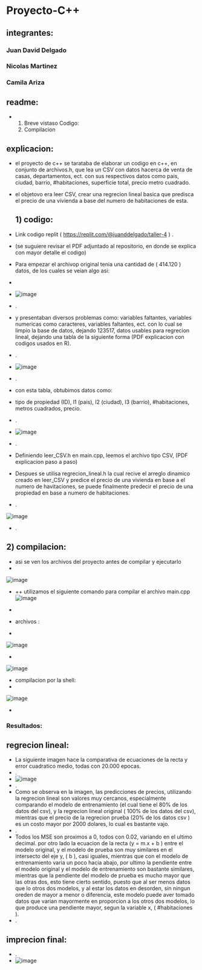# Proyecto-C++

## integrantes:
### Juan David Delgado 
### Nicolas Martinez
### Camila Ariza
## readme:
+ 1) Breve vistaso Codigo:
  2) Compilacion 

## explicacion:
+ el proyecto de c++ se tarataba de elaborar un codigo en c++, en conjunto de archivos.h, que lea un CSV con datos hacerca de venta de casas, departamentos, ect. con sus respectivos datos como pais, ciudad, barrio, #habitaciones, superficie total, precio metro cuadrado.
+ el objetovo era leer CSV, crear una regrecion lineal basica que predisca el precio de una vivienda a base del numero de habitaciones de esta.

  ## 1) codigo:
+ Link codigo replit ( https://replit.com/@juanddelgado/taller-4 ) .
+ (se suguiere revisar el PDF adjuntado al repositorio, en donde se explica con mayor detalle el codigo)
+ Para empezar el archivop original tenia una cantidad de ( 414.120 ) datos, de los cuales se veian algo asi:
+ 
+ ![image](https://github.com/user-attachments/assets/d378da1a-91b8-42fa-b886-23935138d882)
+  .
+  y presentaban diversos problemas como: variables faltantes, variables numericas como caracteres, variables faltantes, ect. con lo cual se limpio la base de datos, dejando 123517, datos usables para regrecion lineal, dejando una tabla de la siguiente forma (PDF explicacion con codigos usados en R).
+ .
+ ![image](https://github.com/user-attachments/assets/4506e4d3-aa80-4bc9-9abf-f428b063a1c1)
+  .
+  con esta tabla, obtubimos datos como:
+  tipo de propiedad (ID), l1 (pais), l2 (ciudad), l3 (barrio), #habitaciones, metros cuadrados, precio.
+  .
+  ![image](https://github.com/user-attachments/assets/8bd0f422-0cb9-4e9b-9b0d-84fa62581d0e)
+  .
+  Definiendo leer_CSV.h en main.cpp, leemos el archivo tipo CSV, (PDF explicacion paso a paso)
+  Despues se utilisa regrecion_lineal.h la cual recive el arreglo dinamico creado en leer_CSV y predice el precio de una vivienda en base a el numero de havitaciones, se puede finalmente predecir el precio de una propiedad en base a numero de habitaciones.
+  .

![image](https://github.com/user-attachments/assets/3b829fac-3e53-4a93-97e2-74e91846b0a8)




+ .

## 2) compilacion:
+ asi se ven los archivos del proyecto antes de compilar y ejecutarlo
+ 
![image](https://github.com/user-attachments/assets/eb8a5492-ac21-4286-bb27-8ef22e73dc13)



+ 
  ++ utilizamos el siguiente comando para compilar el archivo main.cpp
![image](https://github.com/user-attachments/assets/351d44da-fba0-4e20-8c1f-90e392705b5e)
+


+ archivos :
+ 
![image](https://github.com/user-attachments/assets/290e28d2-8fa2-4b41-82a4-2f05b5b72857)

+
![image](https://github.com/user-attachments/assets/4ebf609e-2a13-43a3-a44c-429c661cea5b)

+ compilacion por la shell:
+ 
![image](https://github.com/user-attachments/assets/35bca316-c134-4f3d-8ccd-887a58853239)

+
### Resultados:
## regrecion lineal:

+ La siguiente imagen hace la comparativa de ecuaciones de la recta y error cuadratico medio, todas con 20.000 epocas.
+ .
+ ![image](https://github.com/user-attachments/assets/49172813-f461-4255-9ab9-4f2a0d8fa578)
+ .
+ Como se observa en la imagen, las predicciones de precios, utilizando la regrecion lineal son valores muy cercanos, especialmente comparando el modelo de entrenamiento (el cual tiene el 80% de los datos del csv), y la regrecion lineal original ( 100% de los datos del csv), mientras que el precio de la regrecion prueba (20% de los datos csv ) es un costo mayor por 2000 dolares, lo cual es bastante vajo.
+ .
+ Todos los MSE son proximos a 0, todos con 0.02, variando en el ultimo decimal. por otro lado la ecuacion de la recta (y = m.x + b ) entre el modelo original, y el modelo de prueba son muy similares en el intersecto del eje y, ( b ), casi iguales, mientras que con el modelo de entrenamiento varia un poco hacia abajo, por ultimo la pendiente entre el modelo original y el modelo de entrenamiento son bastante similares, mientras que la pendiente del modelo de prueba es mucho mayor que las otras dos, esto tiene cierto sentido, puesto que al ser menos datos que lo otros dos modelos, y al estar los datos en desorden, sin ningun oreden de mayor a menor o diferencia, este modelo puede aver tomado datos que varian mayormente en proporcion a los otros dos modelos, lo que produce una pendiente mayor, segun la variable x, ( #habitaciones ).
+ .
## imprecion final:
+ .
+ ![image](https://github.com/user-attachments/assets/33eeb82b-1651-4405-8ad6-07bf61bce91c)


